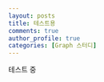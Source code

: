 ```yaml
---
layout: posts
title: 테스트용
comments: true
author_profile: true
categories: [Graph 스터디]
---
```

테스트 중
